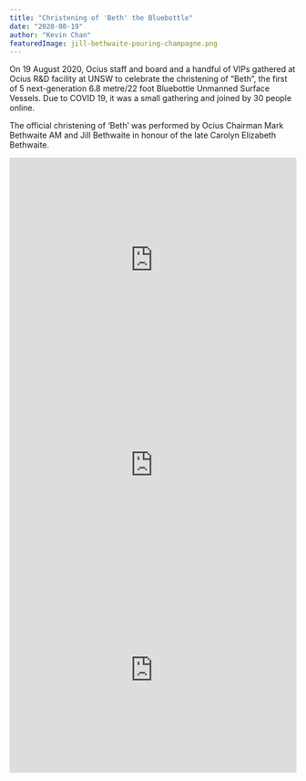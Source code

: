 ```yaml
---
title: "Christening of 'Beth' the Bluebottle"
date: "2020-08-19"
author: "Kevin Chan"
featuredImage: jill-bethwaite-pouring-champagne.png
---
```


On 19 August 2020, Ocius staff and board and a handful of VIPs gathered at Ocius R&D facility at UNSW to celebrate the christening of “Beth”, the first of 5 next-generation 6.8 metre/22 foot Bluebottle Unmanned Surface Vessels. Due to COVID 19, it was a small gathering and joined by 30 people online.

The official christening of ‘Beth’ was performed by Ocius Chairman Mark Bethwaite AM and Jill Bethwaite in honour of the late Carolyn Elizabeth Bethwaite.

<iframe width="100%" style="min-height:360px" src="https://www.youtube.com/embed/dzfPWZF4xSw" frameborder="0" allow="accelerometer; autoplay; encrypted-media; gyroscope; picture-in-picture" allowfullscreen></iframe>

<iframe width="100%" style="min-height:360px" src="https://www.youtube.com/embed/vAXIIOKMlTc" frameborder="0" allow="accelerometer; autoplay; encrypted-media; gyroscope; picture-in-picture" allowfullscreen></iframe>

<iframe width="100%" style="min-height:360px" src="https://www.youtube.com/embed/6xQvQed88So" frameborder="0" allow="accelerometer; autoplay; encrypted-media; gyroscope; picture-in-picture" allowfullscreen></iframe>